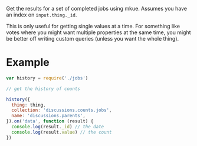 
Get the results for a set of completed jobs using mkue.
Assumes you have an index on `input.thing._id`.

This is only useful for getting single values at a time.
For something like votes where you might want multiple properties at the same time,
you might be better off writing custom queries (unless you want the whole thing).

# Example

```js
var history = require('./jobs')

// get the history of counts

history({
  thing: thing,
  collection: 'discussions.counts.jobs',
  name: 'discussions.parents',
}).on('data', function (result) {
  console.log(result._id) // the date
  console.log(result.value) // the count
})
```
